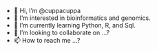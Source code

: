- 👋 Hi, I’m @cuppacuppa
- 👀 I’m interested in bioinformatics and genomics.
- 🌱 I’m currently learning Python, R, and Sql.
- 💞️ I’m looking to collaborate on ...?
- 📫 How to reach me ...?

<!---
cuppacuppa/cuppacuppa is a ✨ special ✨ repository because its `README.md` (this file) appears on your GitHub profile.
You can click the Preview link to take a look at your changes.
--->
